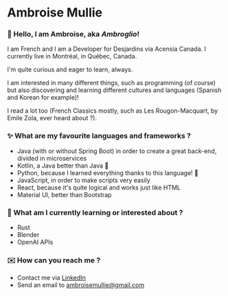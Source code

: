 # Ambroise Mullie

### 👋 Hello, I am Ambroise, aka *Ambroglio*!

I am French and I am a Developer for Desjardins via Acensia Canada. I currently live in Montréal, in Québec, Canada.

I'm quite curious and eager to learn, always.

I am interested in many different things, such as programming (of course) but also discovering and learning different cultures and languages (Spanish and Korean for example)! 

I read a lot too (French Classics mostly, such as Les Rougon-Macquart, by Emile Zola, ever heard about ?).

### ✨ What are my favourite languages and frameworks ?

- Java (with or without Spring Boot) in order to create a great back-end, divided in microservices
- Kotlin, a Java better than Java 💯
- Python, because I learned everything thanks to this language! 🚀
- JavaScript, in order to make scripts very easily
- React, because it's quite logical and works just like HTML
- Material UI, better than Bootstrap

### 🌱 What am I currently learning or interested about ?

- Rust
- Blender
- OpenAI APIs

### ✉️ How can you reach me ?

- Contact me via  [LinkedIn](https://www.linkedin.com/in/ambroisemullie/)
- Send an email to ambroisemullie@gmail.com
